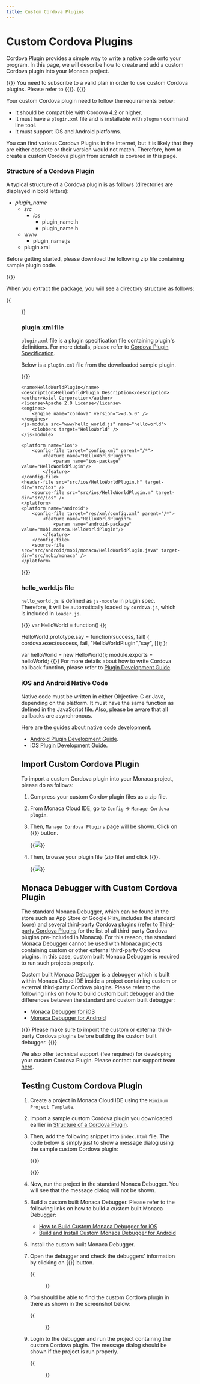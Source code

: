 ```yaml
---
title: Custom Cordova Plugins
---
```


# Custom Cordova Plugins

Cordova Plugin provides a simple way to write a native code onto your
program. In this page, we will describe how to create and add a custom
Cordova plugin into your Monaca project.

{{<note>}}
    You need to subscribe to a valid plan in order to use custom Cordova plugins. Please refer to 
    {{<link href="https://monaca.mobi/en/pricing" title="Monaca Subscription Plans">}}.
{{</note>}}

Your custom Cordova plugin need to follow the requirements below:

-   It should be compatible with Cordova 4.2 or higher.
-   It must have a `plugin.xml` file and is installable with `plugman`
    command line tool.
-   It must support iOS and Android platforms.

You can find various Cordova Plugins in the Internet, but it is likely
that they are either obsolete or their version would not match.
Therefore, how to create a custom Cordova plugin from scratch is covered
in this page.

### <a name="plugin-structure"></a> Structure of a Cordova Plugin

A typical structure of a Cordova plugin is as follows (directories are
displayed in bold letters):

- *plugin_name*
    - *src*
        - *ios*
            - plugin_name.h
            - plugin_name.h
    - *www*
        - plugin_name.js
    - plugin.xml

Before getting started, please download the following zip file
containing sample plugin code.

{{<download  href="/download/cordova_plugin_sample.zip" title="Sample Cordova Plugin">}}


When you extract the package, you will see a directory structure as
follows:

{{<figure src="/images/monaca_ide/manual/dependencies/custom_cordova_plugin/1.png">}}


### plugin.xml file

`plugin.xml` file is a plugin specification file containing plugin's
definitions. For more details, please refer to [Cordova Plugin
Specification](http://cordova.apache.org/docs/en/latest/plugin_ref/spec.html).

Below is a `plugin.xml` file from the downloaded sample plugin.

{{<highlight xml>}}
<?xml version="1.0" encoding="UTF-8"?>
<plugin xmlns="http://apache.org/cordova/ns/plugins/1.0"
  id="jp.co.asial.helloworld"
  version="0.0.1">

    <name>HelloWorldPlugin</name>
    <description>HelloWorldPlugin Description</description>
    <author>Asial Corporation</author>
    <license>Apache 2.0 License</license>
    <engines>
        <engine name="cordova" version=">=3.5.0" />
    </engines>
    <js-module src="www/hello_world.js" name="helloworld">
        <clobbers target="HelloWorld" />
    </js-module>

    <platform name="ios">
        <config-file target="config.xml" parent="/*">
            <feature name="HelloWorldPlugin">
                <param name="ios-package" value="HelloWorldPlugin"/>
            </feature>
    </config-file>
    <header-file src="src/ios/HelloWorldPlugin.h" target-dir="src/ios" />
        <source-file src="src/ios/HelloWorldPlugin.m" target-dir="src/ios" />
    </platform>
    <platform name="android">
        <config-file target="res/xml/config.xml" parent="/*">
            <feature name="HelloWorldPlugin">
                <param name="android-package" value="mobi.monaca.HelloWorldPlugin"/>
            </feature>
        </config-file>
        <source-file src="src/android/mobi/monaca/HelloWorldPlugin.java" target-dir="src/mobi/monaca" />
    </platform>

</plugin>
{{</highlight>}}

### hello_world.js file

`hello_world.js` is defined as `js-module` in plugin spec. Therefore, it
will be automatically loaded by `cordova.js`, which is included in
`loader.js`.

{{<highlight javascript>}}
var HelloWorld = function() {};

HelloWorld.prototype.say = function(success, fail) {
    cordova.exec(success, fail, "HelloWorldPlugin","say", []);
};

var helloWorld = new HelloWorld();
module.exports = helloWorld;
{{</highlight>}}
For more details about how to write Cordova callback function, please
refer to [Plugin Development
Guide](http://cordova.apache.org/docs/en/latest/guide/hybrid/plugins/index.html).

### iOS and Android Native Code

Native code must be written in either Objective-C or Java, depending on
the platform. It must have the same function as defined in the
JavaScript file. Also, please be aware that all callbacks are
asynchronous.

Here are the guides about native code development.

-   [Android Plugin Development
    Guide](http://cordova.apache.org/docs/en/latest/guide/platforms/android/plugin.html).
-   [iOS Plugin Development
    Guide](http://cordova.apache.org/docs/en/latest/guide/platforms/ios/plugin.html).

## <a name="import-cordova-plugin"></a> Import Custom Cordova Plugin

To import a custom Cordova plugin into your Monaca project, please do as
follows:

1.  Compress your custom Cordov plugin files as a zip file.
2.  From Monaca Cloud IDE, go to `Config` &rarr; `Manage Cordova plugin`.
3.  Then, `Manage Cordova Plugins` page will be shown. Click on {{<guilabel name="Import Cordova Plugin">}} button.

    {{<img src="/images/monaca_ide/manual/dependencies/custom_cordova_plugin/2.png">}}

4.  Then, browse your plugin file (zip file) and click {{<guilabel name="Import">}}.

    {{<img src="/images/monaca_ide/manual/dependencies/custom_cordova_plugin/3.png">}}

## <a name="debugger-for-custom-plugins"></a> Monaca Debugger with Custom Cordova Plugin

The standard Monaca Debugger, which can be found in the store such as
App Store or Google Play, includes the standard (core) and several
third-party Cordova plugins (refer to [Third-party Cordova Plugins](/en/reference/third_party_phonegap/) for
the list of all third-party Cordova plugins pre-included in Monaca). For
this reason, the standard Monaca Debugger cannot be used with Monaca
projects containing custom or other external third-party Cordova
plugins. In this case, custom built Monaca Debugger is required to run
such projects properly.

Custom built Monaca Debugger is a debugger which is built within Monaca
Cloud IDE inside a project containing custom or external third-party
Cordova plugins. Please refer to the following links on how to build
custom built debugger and the differences between the standard and
custom built debugger:

- [Monaca Debugger for iOS](/en/debugger/manual/installation/debugger_ios/)
- [Monaca Debugger for Android](/en/debugger/manual/installation/debugger_android/)

{{<note>}}
    Please make sure to import the custom or external third-party Cordova plugins before building the custom built debugger.
{{</note>}}

We also offer technical support (fee required) for developing your
custom Cordova Plugin. Please contact our support team
[here](https://monaca.mobi/en/support/index).

## Testing Custom Cordova Plugin

1.  Create a project in Monaca Cloud IDE using the `Minimum Project Template`.
2.  Import a sample custom Cordova plugin you downloaded earlier in [Structure of a Cordova Plugin](#plugin-structure).
3.  Then, add the following snippet into `index.html` file. The code below
    is simply just to show a message dialog using the sample custom
    Cordova plugin:

    {{<highlight javascript>}}
    <script>
        document.addEventListener("deviceready", onDeviceReady, false);
        function onDeviceReady() {
            window.HelloWorld.say(
            function(result) { alert( "success: " + result ); },
            function(error) { alert( "error: " + error ); }
            );
        }
    </script>
    {{</highlight>}}

4.  Now, run the project in the standard Monaca Debugger. You will see
    that the message dialog will not be shown.
5.  Build a custom built Monaca Debugger. Please refer to the following
    links on how to build a custom built Monaca Debugger:

    - [How to Build Custom Monaca Debugger for iOS](/en/debugger/manual/installation/debugger_ios/#custom-debugger-ios)
    - [Build and Install Custom Monaca Debugger for Android](/en/debugger/manual/installation/debugger_android/#custom-debugger-android)

6.  Install the custom built Monaca Debugger.
7.  Open the debugger and check the debuggers' information by clicking
    on {{<guilabel name="About this debugger">}} button.

    {{<figure src="/images/monaca_ide/manual/dependencies/custom_cordova_plugin/4.png" width="350">}}

8.  You should be able to find the custom Cordova plugin in there as
    shown in the screenshot below:

    {{<figure src="/images/monaca_ide/manual/dependencies/custom_cordova_plugin/5.png" width="350">}}

9.  Login to the debugger and run the project containing the custom
    Cordova plugin. The message dialog should be shown if the project is
    run properly.

    {{<figure src="/images/monaca_ide/manual/dependencies/custom_cordova_plugin/6.png" width="350">}}

